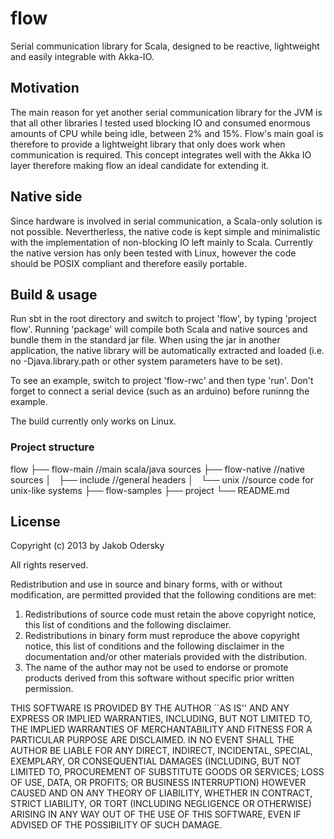 # flow
Serial communication library for Scala, designed to be reactive, lightweight and easily integrable with Akka-IO.

## Motivation
The main reason for yet another serial communication library for the JVM is that all other libraries I tested used blocking IO and consumed enormous amounts of CPU while being idle, between 2% and 15%. Flow's main goal is therefore to provide a lightweight library that only does work when communication is required. This concept integrates well with the Akka IO layer therefore making flow an ideal candidate for extending it.

## Native side
Since hardware is involved in serial communication, a Scala-only solution is not possible. Nevertherless, the native code is kept simple and minimalistic with the implementation of non-blocking IO left mainly to Scala. Currently the native version has only been tested with Linux, however the code should be POSIX compliant and therefore easily portable.

## Build & usage
Run sbt in the root directory and switch to project 'flow', by typing 'project flow'. Running 'package' will compile both Scala and native sources and bundle them in the standard jar file. When using the jar in another application, the native library will be automatically extracted and loaded (i.e. no -Djava.library.path or other system parameters have to be set).

To see an example, switch to project 'flow-rwc' and then type 'run'. Don't forget to connect a serial device (such as an arduino) before runinng the example.

The build currently only works on Linux.

### Project structure
flow
├── flow-main //main scala/java sources
├── flow-native //native sources
│   ├── include //general headers
│   └── unix    //source code for unix-like systems
├── flow-samples
├── project
└── README.md

## License
Copyright (c) 2013 by Jakob Odersky

All rights reserved.

Redistribution and use in source and binary forms, with or without
modification, are permitted provided that the following conditions
are met:
1. Redistributions of source code must retain the above copyright
notice, this list of conditions and the following disclaimer.
2. Redistributions in binary form must reproduce the above copyright
notice, this list of conditions and the following disclaimer in the
documentation and/or other materials provided with the distribution.
3. The name of the author may not be used to endorse or promote products
derived from this software without specific prior written permission.

THIS SOFTWARE IS PROVIDED BY THE AUTHOR ``AS IS'' AND ANY EXPRESS OR
IMPLIED WARRANTIES, INCLUDING, BUT NOT LIMITED TO, THE IMPLIED WARRANTIES
OF MERCHANTABILITY AND FITNESS FOR A PARTICULAR PURPOSE ARE DISCLAIMED.
IN NO EVENT SHALL THE AUTHOR BE LIABLE FOR ANY DIRECT, INDIRECT,
INCIDENTAL, SPECIAL, EXEMPLARY, OR CONSEQUENTIAL DAMAGES (INCLUDING, BUT
NOT LIMITED TO, PROCUREMENT OF SUBSTITUTE GOODS OR SERVICES; LOSS OF USE,
DATA, OR PROFITS; OR BUSINESS INTERRUPTION) HOWEVER CAUSED AND ON ANY
THEORY OF LIABILITY, WHETHER IN CONTRACT, STRICT LIABILITY, OR TORT
(INCLUDING NEGLIGENCE OR OTHERWISE) ARISING IN ANY WAY OUT OF THE USE OF
THIS SOFTWARE, EVEN IF ADVISED OF THE POSSIBILITY OF SUCH DAMAGE.
